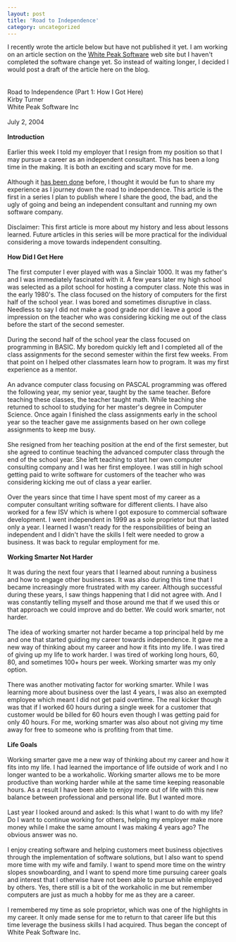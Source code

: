 ```yaml
---
layout: post
title: 'Road to Independence'
category: uncategorized
---
```


I recently wrote the article below but have not published it yet.  I am working on an article section on the <a href="http://www.whitepeaksoftware.com/">White Peak Software</a> web site but I haven't completed the software change yet.  So instead of waiting longer, I decided I would post a draft of the article here on the blog.
<br />
<br />
<br />Road to Independence (Part 1: How I Got Here)
<br />Kirby Turner
<br />White Peak Software Inc
<br />
<br />July 2, 2004
<br />
<br /><span style="font-weight:bold">Introduction</span>
<br />
<br />Earlier this week I told my employer that I resign from my position so that I may pursue a career as an independent consultant.  This has been a long time in the making.  It is both an exciting and scary move for me.
<br />
<br />Although it <a href="http://www.angrycoder.com/article.aspx?cid=6&amp;y=2003&amp;m=12&amp;d=10">has been done</a> before, I thought it would be fun to share my experience as I journey down the road to independence.  This article is the first in a series I plan to publish where I share the good, the bad, and the ugly of going and being an independent consultant and running my own software company.
<br />
<br />Disclaimer: This first article is more about my history and less about lessons learned.  Future articles in this series will be more practical for the individual considering a move towards independent consulting.
<br />
<br /><span style="font-weight:bold">How Did I Get Here</span>
<br />
<br />The first computer I ever played with was a Sinclair 1000.  It was my father's and I was immediately fascinated with it.  A few years later my high school was selected as a pilot school for hosting a computer class.  Note this was in the early 1980's.  The class focused on the history of computers for the first half of the school year.  I was bored and sometimes disruptive in class.  Needless to say I did not make a good grade nor did I leave a good impression on the teacher who was considering kicking me out of the class before the start of the second semester.
<br />
<br />During the second half of the school year the class focused on programming in BASIC.  My boredom quickly left and I completed all of the class assignments for the second semester within the first few weeks.  From that point on I helped other classmates learn how to program.  It was my first experience as a mentor.
<br />
<br />An advance computer class focusing on PASCAL programming was offered the following year, my senior year, taught by the same teacher.  Before teaching these classes, the teacher taught math.  While teaching she returned to school to studying for her master's degree in Computer Science.  Once again I finished the class assignments early in the school year so the teacher gave me assignments based on her own college assignments to keep me busy.
<br />
<br />She resigned from her teaching position at the end of the first semester, but she agreed to continue teaching the advanced computer class through the end of the school year.  She left teaching to start her own computer consulting company and I was her first employee.  I was still in high school getting paid to write software for customers of the teacher who was considering kicking me out of class a year earlier.
<br />
<br />Over the years since that time I have spent most of my career as a computer consultant writing software for different clients.  I have also worked for a few ISV which is where I got exposure to commercial software development.  I went independent in 1999 as a sole proprietor but that lasted only a year.  I learned I wasn't ready for the responsibilities of being an independent and I didn't have the skills I felt were needed to grow a business.  It was back to regular employment for me.
<br />
<br /><span style="font-weight:bold">Working Smarter Not Harder</span>
<br />
<br />It was during the next four years that I learned about running a business and how to engage other businesses.  It was also during this time that I became increasingly more frustrated with my career.  Although successful during these years, I saw things happening that I did not agree with.  And I was constantly telling myself and those around me that if we used this or that approach we could improve and do better.  We could work smarter, not harder.
<br />
<br />The idea of working smarter not harder became a top principal held by me and one that started guiding my career towards independence.  It gave me a new way of thinking about my career and how it fits into my life.  I was tired of giving up my life to work harder.  I was tired of working long hours, 60, 80, and sometimes 100+ hours per week.  Working smarter was my only option.
<br />
<br />There was another motivating factor for working smarter.  While I was learning more about business over the last 4 years, I was also an exempted employee which meant I did not get paid overtime.  The real kicker though was that if I worked 60 hours during a single week for a customer that customer would be billed for 60 hours even though I was getting paid for only 40 hours.  For me, working smarter was also about not giving my time away for free to someone who is profiting from that time.
<br />
<br /><span style="font-weight:bold">Life Goals</span>
<br />
<br />Working smarter gave me a new way of thinking about my career and how it fits into my life.  I had learned the importance of life outside of work and I no longer wanted to be a workaholic.  Working smarter allows me to be more productive than working harder while at the same time keeping reasonable hours.  As a result I have been able to enjoy more out of life with this new balance between professional and personal life.  But I wanted more.
<br />
<br />Last year I looked around and asked: Is this what I want to do with my life?  Do I want to continue working for others, helping my employer make more money while I make the same amount I was making 4 years ago?  The obvious answer was no.
<br />
<br />I enjoy creating software and helping customers meet business objectives through the implementation of software solutions, but I also want to spend more time with my wife and family.  I want to spend more time on the wintry slopes snowboarding, and I want to spend more time pursuing career goals and interest that I otherwise have not been able to pursue while employed by others.  Yes, there still is a bit of the workaholic in me but remember computers are just as much a hobby for me as they are a career.
<br />
<br />I remembered my time as sole proprietor, which was one of the highlights in my career.  It only made sense for me to return to that career life but this time leverage the business skills I had acquired.  Thus began the concept of White Peak Software Inc.
